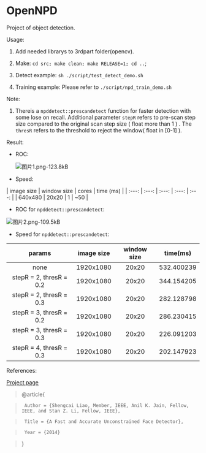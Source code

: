 # OpenNPD

Project of object detection.

 Usage:

  1. Add needed librarys to 3rdpart folder(opencv).

  2. Make: `cd src; make clean; make RELEASE=1; cd ..`;

  3. Detect example: `sh ./script/test_detect_demo.sh`

  4. Training example: Please refer to `./script/npd_train_demo.sh`

Note:

1. Thereis a `npddetect::prescandetect` function for faster detection with some lose on recall. Additional parameter `stepR` refers to pre-scan step size compared to the original scan step size ( float more than 1 ) . The `thresR` refers to the threshold to reject the window( float in [0-1] ).

Result:

+ ROC:

  ![图片1.png-123.8kB][1]

+ Speed:

| image size | window size | cores | time (ms) |
| :---: | :---: | :---: | :---: | :---: |
| 640x480 | 20x20 | 1 | ~50 |


+ ROC for `npddetect::prescandetect`:

![图片2.png-109.5kB][2]

+ Speed for `npddetect::prescandetect`:

| params | image size | window size | time(ms) |
| :---: | :---: | :---: | :---: |
| none | 1920x1080 | 20x20 | 532.400239 |
| stepR = 2, thresR = 0.2 | 1920x1080 | 20x20 | 344.154205 |	
| stepR = 2, thresR = 0.3 | 1920x1080 | 20x20 | 282.128798 |		
| stepR = 3, thresR = 0.2 | 1920x1080 | 20x20 | 286.230415 |	
| stepR = 3, thresR = 0.3 | 1920x1080 | 20x20 | 226.091203 |	
| stepR = 4, thresR = 0.3 | 1920x1080 | 20x20 | 202.147923 |	

References:

  [Project page](http://www.cbsr.ia.ac.cn/users/scliao/projects/npdface/index.html)

> @article{

>      Author = {Shengcai Liao, Member, IEEE, Anil K. Jain, Fellow, IEEE, and Stan Z. Li, Fellow, IEEE},

>      Title = {A Fast and Accurate Unconstrained Face Detector},

>      Year = {2014}

>  }


  [1]: http://static.zybuluo.com/No-Winter/4n2oqec9hqj80qic2ujebxmn/%E5%9B%BE%E7%89%871.png
  [2]: http://static.zybuluo.com/No-Winter/bzf61zqjs4c1qfilwzds4f7s/%E5%9B%BE%E7%89%872.png